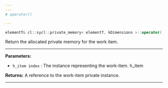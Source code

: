 ```yaml
---
---
# operator()

---
```


```cpp
elementT& cl::sycl::private_memory< elementT, kDimensions >::operator()(const h_item< kDimensions > &index)
```


Return the allocated private memory for the work item. 


---
**Parameters:**

 - `h_item index`
: The  instance representing the work-item. h_item

**Returns:** A reference to the work-item private instance. 

---
